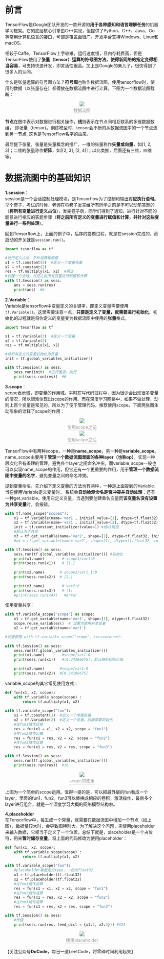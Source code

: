 # **前言**
TensorFlow是Google团队开发的一款开源的**用于各种感知和语言理解任务**的机器学习框架。它的底层核心引擎由C++实现，但提供了Python、C++、Java、Go等常用计算机语言的接口，可谓是覆盖面很广。开发平台支持Windows、Linux和macOS。  

相较于Caffe，TensorFlow上手较难，运行速度慢，且内存耗费高，但是TensorFlow使用了**张量（tensor）运算的符号图方法，使得新网络的指定变得相当容易**，可支持快速开发，即灵活性很高。加上是Google的亲儿子，很快得到了很多人的认同。  

什么是张量运算的符号图方法？**符号图**也称作数据流图，使用tensorflow时，使用的数据（以张量存在）都得放在数据流图中进行计算。下图为一个数据流图截断：  
<center>
    <img src="./pic/tensor1-1.png" />  
    <br>
    <div style="color:orange; border-bottom: 1px solid #d9d9d9;
    display: inline-block;
    color: #999;
    padding: 2px;">数据流图</div>
</center> 

**节点**在图中表示对数据进行相关操作，**线**则表示在节点间相互联系的多维数据数组， 即张量（tensor)。训练模型时，tensor会不断的从数据流图中的一个节点流到另一节点, 这也是TensorFlow名字的由来。  

最后提下张量，张量是矢量概念的推广，一维的张量称作**矢量或向量**，如[1, 2, 3]；二维的张量称作**矩阵**，如[[2, 3], [2, 4]]；以此类推，后面还有三维，四维等。  

# **数据流图中的基础知识**
**1.session**：  
session是一个会话控制处理模块，是Tensorflow为了控制和输出**对应执行语句**。举个栗子，考试的时候，老师在将卷子发完给所有同学之前是不可以动笔答题的（**将所有变量进行定义占位**），发完卷子后，同学们得到了通知，进行针对不同的题目进行相应的答题步骤（**将之前所有定义的变量进行赋值和计算，并针对这些变量进行一系列处理**）。  

回到Tensorflow上，上面的例子中，后序的答题过程，就是在session完成的，而启动的开关就是```session.run()```。  
```python
import tesorflow as tf

#进行定义占位，不作运算和赋值
x1 = tf.constant(3)  #定义一个常量张量
x2 = tf.constant(2)  
res = tf.multiply(x1, x2)  #乘法
#创建一个会话，并把之前所有变量进行赋值和计算
with tf.Session() as sess:
    ans = sess.run(res)
    print(ans)  #6
```

**2.Variable**：  
Variable是tensorflow中变量定义的关键字，即定义变量需要使用```tf.Variable()```。这里需要注意一点，**只要是定义了变量，就需要进行初始化**，初始化的过程就是将你定义的变量变为数据流图中使用的**张量**格式。  
```python
import tesorflow as tf

x1 = tf.Variable(3)  #定义一个变量
x2 = tf.Variable(2)
res = tf.multiply(x1, x2)

#将所有定义的变量初始化为张量
init = tf.global_variables_initializer()

with tf.Session() as sess:
    sess.run(init)  #进行激活，执行
    print(sess.run(res))  #6
```  

**3.scope**：  
scope表示域，即变量的作用域。平时在写代码过程中，因为很少会出现很多变量的情况，所以很难体现出scope的作用。而在深度学习网络中，如果不做处理，动则上百个变量是常见的，所以为了便于管理代码，推荐使用scope。下面两张图生动形象的诠释了scope的作用：  
<center>
    <img src="./pic/tensor1-2.png" />  
    <br>
    <div style="color:orange; border-bottom: 1px solid #d9d9d9;
    display: inline-block;
    color: #999;
    padding: 2px;">使用scope之前</div>
</center> 

<center>
    <img src="./pic/tensor1-3.png" />  
    <br>
    <div style="color:orange; border-bottom: 1px solid #d9d9d9;
    display: inline-block;
    color: #999;
    padding: 2px;">使用scope之后</div>
</center> 

TensorFlow中有两种scope，一种是**name_scope**，另一种是**variable_scope**。name_scope主要用于**管理一个数据流图里面的各种layer（也称op）**，实现一种层次化且有条理的管理，避免各个layer之间命名冲突。而variable_scope一般也可以实现name_scope的作用，但它还有一个更重要的作用，用于**管理一个数据流图中变量的名字**，避免变量之间的命名冲突。  

提到变量命名，先介绍下定义变量的方法也有两种，一种是上面提到的Variable，当在使用Variable定义变量时， 系统会**自动检测命名是否冲突并自动处理**；还有一种get_variable，使用它定义变量，当遇到要创建重名变量而**该变量名没有设置为共享变量**时，会报错。
```python
with tf.name_scope("scope1"):
    x1 = tf.Variable(name='var1', initial_value=[1], dtype=tf.float32)
    x2 = tf.Variable(name='var1', initial_value=[2], dtype=tf.float32)
    init = tf.constant_initializer(value=1) #给x3赋值
    #默认为不共享
    x3 = tf.get_variable(name='var2', shape=[1], dtype=tf.float32, initializer = init)
    #x4 = tf.get_variable(name='var2', shape=[1], dtype=tf.float32, initializer = init)

with tf.Session() as sess:
    sess.run(tf.global_variables_initializer()) #初始化
    print(x1.name)        # scope1/var1:0
    print(sess.run(x1))   # [1.]
    
    print(x2.name)       # scope1/var1_1:0
    print(sess.run(x2))  # [2.]
    
    print(x3.name)        # var2:0
    print(sess.run(x3))   # [1]
    #print(sess.run(x4))   #error
```

使用变量共享：  
```python
with tf.variable_scope("scope") as scope:
    x1 = tf.get_variable(name='var1', shape=[1], dtype=tf.float32)
    scope.reuse_variables()  # 设置为使用共享变量
    x2 = tf.get_variable(name='var1')

#或者使用 with tf.variable_scope("scope", reuse=reuse):
    
with tf.Session() as sess:
    sess.run(tf.global_variables_initializer())
    print(x1.name)        #scope/var1:0
    print(sess.run(x1))   #[0.34196675]，默认随机初始化值
    
    print(x2.name)       #scope/var1:0
    print(sess.run(x2))  #[0.34196675]
```


variable_scope的其它常见使用方式：
```python
def fun(x1, x2, scope):
    with tf.variable_scope(scope) :
        return tf.multiply(x1, x2)
    
with tf.variable_scope("fun"):
    x1 = tf.constant(1)  #定义一个常量张量
    x2 = tf.Variable(2)  #定义一个变量，后面需要初始化
    #在fun1域作运算
    res = fun(x1 = x1, x2 = x2, scope = "fun1")
    #在fun2域作运算
    res = fun(x1 = res, x2 = x2, scope = "fun2")
    #在fun3域作运算
    res = fun(x1 = res, x2 = res, scope = "fun3")

with tf.Session() as sess:
    sess.run(tf.global_variables_initializer())
    print(sess.run(res))  #16
```

<center>
    <img src="./pic/tensor1-4.png" />  
    <br>
    <div style="color:orange; border-bottom: 1px solid #d9d9d9;
    display: inline-block;
    color: #999;
    padding: 2px;">scope的使用</div>
</center> 

上图为一个简单的scope运用。值得一提的是，可以把最外层的fun看成一个layer，里面的fun1，fun2，fun3可以替换成相应的卷积，激活操作，最后多个layer进行组合，就是一个深度学习大概的网络模型结构啦。

**4.placeholder**  
在Tensorflow中，每生成一个常量，就需要在数据流图中增加一个节点（如上图），数据量较大时，会导致图特别大。为了解决这个问题，需使用placeholder来输入数据，它相当于定义了一个位置。总结下就是，placeholder是一个占位符，用来**暂时储存变量**。将上面的代码修改为使用placeholder：  
```python
def fun(x1, x2, scope):
    with tf.variable_scope(scope) :
        return tf.multiply(x1, x2)
    
with tf.variable_scope("fun"):
    #placeholder需要定义type，一般为float32
    x1 = tf.placeholder(tf.float32)
    x2 = tf.placeholder(tf.float32)
    #在fun1域作运算
    res = fun(x1 = x1, x2 = x2, scope = "fun1")
    #在fun2域作运算
    res = fun(x1 = res, x2 = x2, scope = "fun2")
    #在fun3域作运算
    res = fun(x1 = res, x2 = res, scope = "fun3")

with tf.Session() as sess:
    #传值
    print(sess.run(res, feed_dict = {x1:2, x2:3})) #324
```

<center>
    <img src="./pic/tensor1-5.png" />  
    <br>
    <div style="color:orange; border-bottom: 1px solid #d9d9d9;
    display: inline-block;
    color: #999;
    padding: 2px;">使用placeholder</div>
</center> 

【关注公众号**DoCode**，每日一道LeetCode，将零碎时间利用起来】